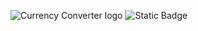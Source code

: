 ![Currency Converter logo](https://i.postimg.cc/gkV0pgCh/Logo-productos-para-cabello-femenino-lila-1.png)
![Static Badge](https://img.shields.io/badge/Alura-blue)


